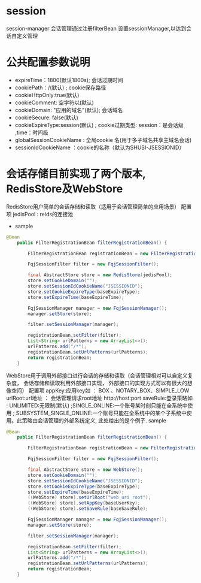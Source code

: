 # session
session-manager
会话管理通过注册filterBean 设置sessionManager,以达到会话自定义管理

# 公共配置参数说明

- expireTime：1800(默认1800s); 会话过期时间
- cookiePath：/(默认)       ;  cookie保存路径
- cookieHttpOnly:true(默认) 
- cookieComment: 空字符以(默认)
- cookieDomain: "应用的域名"(默认); 会话域名
- cookieSecure: false(默认)
- cookieExpireType:session(默认) ; cookie过期类型: session：是会话级 ,time：时间级
- globalSessionCookieName : 全局cookie 名(用于多子域名共享主域名会话)
- sessionIdCookieName ：cookie的名称（默认为SHUSI-JSESSIONID）

# 会话存储目前实现了两个版本, RedisStore及WebStore
RedisStore用户简单的会话存储和读取（适用于会话管理简单的应用场景）
配置项
jedisPool : reids的连接池
- sample
```java
@Bean
    public FilterRegistrationBean filterRegistrationBean() {

        FilterRegistrationBean registrationBean = new FilterRegistrationBean();

        FqjSessionFilter filter = new FqjSessionFilter();

        final AbstractStore store = new RedisStore(jedisPool);
        store.setCookieDomain("");
        store.setSessionIdCookieName("JSESSIONID");
        store.setCookieExpireType(baseExpireType);
        store.setExpireTime(baseExpireTime);

        FqjSessionManager manager = new FqjSessionManager();
        manager.setStore(store);

        filter.setSessionManager(manager);

        registrationBean.setFilter(filter);
        List<String> urlPatterns = new ArrayList<>();
        urlPatterns.add("/*");
        registrationBean.setUrlPatterns(urlPatterns);
        return registrationBean;
    }
```

WebStore用于调用外部接口进行会话的存储和读取（会话管理相对可以自定义复杂度，
会话存储和读取利用外部接口实现，
外部接口的实现方式可以有很大的想像空间）
配置项
appKey:应用key如 ： BOX 、NOTARY_BOX、SIMPLE_LOW
urlRoot:url地址 ：  会话管理请求root地址 http://host:port
saveRule:登录策略如 : UNLIMITED:无限制(默认) ;SINGLE_ONLINE:一个账号某时刻只能在全系统中使用 ; 
                     SUBSYSTEM_SINGLE_ONLINE:一个账号只能在全系统中的某个子系统中使用。此策略由会话管理的外部系统定义,
                     此处给出的是个例子.
sample
```java
@Bean
    public FilterRegistrationBean filterRegistrationBean() {

        FilterRegistrationBean registrationBean = new FilterRegistrationBean();

        FqjSessionFilter filter = new FqjSessionFilter();

        final AbstractStore store = new WebStore();
        store.setCookieDomain("");
        store.setSessionIdCookieName("JSESSIONID");
        store.setCookieExpireType(baseExpireType);
        store.setExpireTime(baseExpireTime);
        ((WebStore) store).setUrlRoot("web uri root");
        ((WebStore) store).setAppKey(baseUserKey);
        ((WebStore) store).setSaveRule(baseSaveRule);

        FqjSessionManager manager = new FqjSessionManager();
        manager.setStore(store);

        filter.setSessionManager(manager);

        registrationBean.setFilter(filter);
        List<String> urlPatterns = new ArrayList<>();
        urlPatterns.add("/*");
        registrationBean.setUrlPatterns(urlPatterns);
        return registrationBean;
    }
```